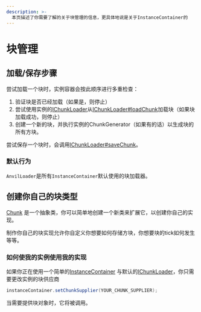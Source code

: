 ```yaml
---
description: >-
  本页描述了你需要了解的关于块管理的信息，更具体地说是关于InstanceContainer的
---
```


# 块管理

## 加载/保存步骤

尝试加载一个块时，实例容器会按此顺序进行多重检查：

1. 验证块是否已经加载（如果是，则停止）
2. 尝试使用实例的[IChunkLoader](https://minestom.github.io/Minestom/net/minestom/server/instance/IChunkLoader.html)从[IChunkLoader#loadChunk](https://minestom.github.io/Minestom/net/minestom/server/instance/IChunkLoader.html#loadChunk%28net.minestom.server.instance.Instance,int,int,net.minestom.server.utils.chunk.ChunkCallback%29)加载块（如果块加载成功，则停止）
3. 创建一个新的块，并执行实例的ChunkGenerator（如果有的话）以生成块的所有方块。

尝试保存一个块时，会调用[IChunkLoader#saveChunk](https://minestom.github.io/Minestom/net/minestom/server/instance/IChunkLoader.html#saveChunk%28net.minestom.server.instance.Chunk,java.lang.Runnable%29)。

### 默认行为

`AnvilLoader`是所有`InstanceContainer`默认使用的块加载器。

## 创建你自己的块类型

[Chunk](https://minestom.github.io/Minestom/net/minestom/server/instance/Chunk.html) 是一个抽象类，你可以简单地创建一个新类来扩展它，以创建你自己的实现。

制作你自己的块实现允许你自定义你想要如何存储方块，你想要块的tick如何发生等等。

### 如何使我的实例使用我的实现

如果你正在使用一个简单的[InstanceContainer](https://minestom.github.io/Minestom/net/minestom/server/instance/InstanceContainer.html) 与默认的[IChunkLoader](https://minestom.github.io/Minestom/net/minestom/server/instance/IChunkLoader.html)，你只需要更改实例的块供应商

```java
instanceContainer.setChunkSupplier(YOUR_CHUNK_SUPPLIER);
```

当需要提供块对象时，它将被调用。
